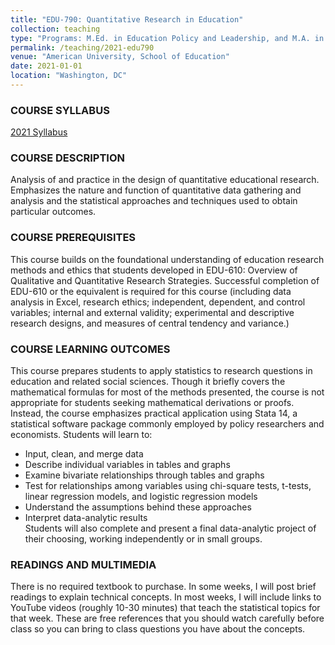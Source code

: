 ```yaml
---
title: "EDU-790: Quantitative Research in Education"
collection: teaching
type: "Programs: M.Ed. in Education Policy and Leadership, and M.A. in International Training and Education"
permalink: /teaching/2021-edu790
venue: "American University, School of Education"
date: 2021-01-01
location: "Washington, DC"
---
```


### COURSE SYLLABUS
[2021 Syllabus](https://www.dropbox.com/s/bxwgacybydazbc3/EDU-790.Steele.S2021.docx?dl=0)

### COURSE DESCRIPTION
Analysis of and practice in the design of quantitative educational research. Emphasizes the nature and function of quantitative data gathering and analysis and the statistical approaches and techniques used to obtain particular outcomes. 

### COURSE PREREQUISITES
This course builds on the foundational understanding of education research methods and ethics that students developed in EDU-610: Overview of Qualitative and Quantitative Research Strategies. Successful completion of EDU-610 or the equivalent is required for this course (including data analysis in Excel, research ethics; independent, dependent, and control variables; internal and external validity; experimental and descriptive research designs, and measures of central tendency and variance.)

### COURSE LEARNING OUTCOMES
This course prepares students to apply statistics to research questions in education and related social sciences. Though it briefly covers the mathematical formulas for most of the methods presented, the course is not appropriate for students seeking mathematical derivations or proofs. Instead, the course emphasizes practical application using Stata 14, a statistical software package commonly employed by policy researchers and economists. Students will learn to:
- Input, clean, and merge data
- Describe individual variables in tables and graphs
- Examine bivariate relationships through tables and graphs
- Test for relationships among variables using chi-square tests, t-tests, linear regression models, and logistic regression models
- Understand the assumptions behind these approaches
- Interpret data-analytic results  
Students will also complete and present a final data-analytic project of their choosing, working independently or in small groups.

### READINGS AND MULTIMEDIA
There is no required textbook to purchase. In some weeks, I will post brief readings to explain technical concepts. In most weeks, I will include links to YouTube videos (roughly 10-30 minutes) that teach the statistical topics for that week. These are free references that you should watch carefully before class so you can bring to class questions you have about the concepts. 